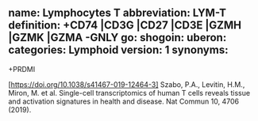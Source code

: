 name: Lymphocytes T
abbreviation: LYM-T
definition: +CD74 |CD3G |CD27 |CD3E |GZMH |GZMK |GZMA -GNLY
go: 
shogoin: 
uberon: 
categories: Lymphoid
version: 1 
synonyms:
---

+PRDMI

[https://doi.org/10.1038/s41467-019-12464-3] Szabo, P.A., Levitin, H.M., Miron, M. et al. Single-cell transcriptomics of human T cells reveals tissue and activation signatures in health and disease. Nat Commun 10, 4706 (2019). 
